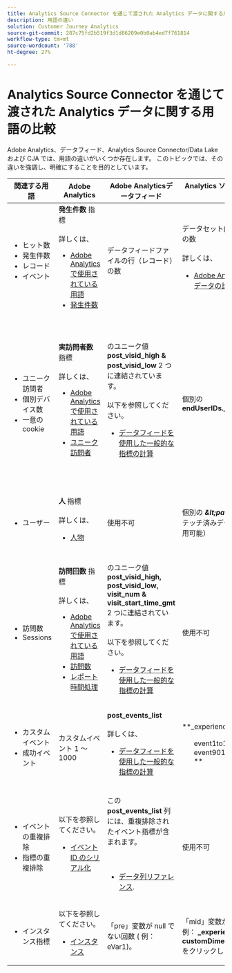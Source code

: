 ```yaml
---
title: Analytics Source Connector を通じて渡された Analytics データに関する用語の比較
description: 用語の違い
solution: Customer Journey Analytics
source-git-commit: 287c75fd2b519f3d1d86209e0b0ab4ed7f761814
workflow-type: tm+mt
source-wordcount: '788'
ht-degree: 27%

---
```



# Analytics Source Connector を通じて渡された Analytics データに関する用語の比較

Adobe Analytics、データフィード、Analytics Source Connector/Data Lake および CJA では、用語の違いがいくつか存在します。 このトピックでは、その違いを強調し、明確にすることを目的としています。

| 関連する用語 | Adobe Analytics | Adobe Analyticsデータフィード | Analytics ソースコネクタ/データレイク | CJA | メモ |
|---|---|---|---|---|---|
| <ul><li>ヒット数</li><li>発生件数</li><li>レコード</li><li>イベント</li></ul> | **発生件数** 指標<br><br>詳しくは、<ul><li>[Adobe Analytics で使用されている用語](https://experienceleague.adobe.com/docs/analytics/technotes/terms.html?lang=ja)</li><li>[発生件数](https://experienceleague.adobe.com/docs/analytics/components/metrics/occurrences.html?lang=ja)</li></ul> | データフィードファイルの行（レコード）の数 | データセット内の行（レコード）の数<br><br>詳しくは、<ul><li>[Adobe Analytics データと CJA データの比較](https://experienceleague.adobe.com/docs/analytics-platform/using/troubleshooting/compare.html?lang=en)</li></ul> | **イベント** 指標 | <ul><li>「ヒット」と「発生」はAdobe Analyticsで同義語です。</li><li>詳しくは、 _カスタムイベント_ 下</li><li>特定のデータは、Analytics ソースコネクタを介して AEP に渡される際にフィルタリングされます。 詳しくは、 [Adobe Analyticsデータと CJA データの比較](https://experienceleague.adobe.com/docs/analytics-platform/using/troubleshooting/compare.html?lang=en) |
| <ul><li>ユニーク訪問者</li><li>個別デバイス数</li><li>一意の cookie</li></ul> | **実訪問者数** 指標<br><br>詳しくは、<ul><li>[Adobe Analytics で使用されている用語](https://experienceleague.adobe.com/docs/analytics/technotes/terms.html?lang=en)</li><li>[ユニーク訪問者](https://experienceleague.adobe.com/docs/analytics/components/metrics/unique-visitors.html?lang=ja)</li></ul> | のユニーク値 **post\_visid\_high &amp; post\_visid\_low** 2 つに連結されています。<br><br>以下を参照してください。<ul><li>[データフィードを使用した一般的な指標の計算](https://experienceleague.adobe.com/docs/analytics/export/analytics-data-feed/data-feed-contents/datafeeds-calculate.html?lang=en)</li></ul> | 個別の **endUserIDs.\_experience.aaid.id** | **人** 指標、 **endUserIDs.\_experience.aaid.id** はユーザー ID として選択されます。 | <ul><li>Adobe Analyticsの「訪問者」は、通常、cookie などの「デバイス識別子」に関連付けられます。 AAID は、ECID ではなく、Adobe Analyticsの主なデバイス識別子です。 関連トピック [AAID、ECID、AACUSTOMID および Analytics ソースコネクタ](https://experienceleague.adobe.com/docs/analytics-platform/using/cja-overview/compare-aa-cja/aaid-ecid-adc.html?lang=en).</li><li>「訪問者」は、CJA の標準の指標ではありません。 しかしもしあなたが **endUserIDs.\_experience.aaid.id** 人 ID としての CJA の人物指標は、Adobe Analyticsの実訪問者数とほぼ同じ役割を果たします。</li></ul> |
| <ul><li>ユーザー</li></ul> | **人** 指標<br><br> 詳しくは、<ul><li>[人物](https://experienceleague.adobe.com/docs/analytics/components/metrics/people.html?lang=ja)</li></ul> | 使用不可 | 個別の **_\&lt;path>_.stitchedId**（ステッチ済みデータセットでのみ使用可能） | **人物指標** | <ul><li>CJA の人物指標は、個人 ID の個別のカウントです。 CJA 接続でユーザー ID として選択した内容に応じて、人物指標は異なる意味を持つ場合があります。</ul></li> |
| <ul><li>訪問数</li><li>Sessions</li></ul> | **訪問回数** 指標<br><br>詳しくは、<ul><li>[Adobe Analytics で使用されている用語](https://experienceleague.adobe.com/docs/analytics/technotes/terms.html?lang=en)</li><li>[訪問数](https://experienceleague.adobe.com/docs/analytics/components/metrics/visits.html?lang=ja)</li><li>[レポート時間処理](https://experienceleague.adobe.com/docs/analytics/components/virtual-report-suites/vrs-report-time-processing.html?lang=ja)</ul></li> | のユニーク値 **post\_visid\_high, post\_visid\_low, visit\_num &amp; visit\_start\_time\_gmt** 2 つに連結されています。<br><br>以下を参照してください。<ul><li>[データフィードを使用した一般的な指標の計算](https://experienceleague.adobe.com/docs/analytics/export/analytics-data-feed/data-feed-contents/datafeeds-calculate.html?lang=en)</li></ul> | 使用不可 | **セッション** 指標 | <ul><li>Adobe Analytics仮想レポートスイートと CJA データビューでのレポート時間処理を使用すると、訪問（セッション）の概念を設定できます。 その結果、適用される定義に応じて、環境間で訪問（セッション）の数が異なる場合があります。 関連トピック [Adobe Analyticsと CJA のレポート機能間でのデータ処理の比較](https://experienceleague.adobe.com/docs/analytics-platform/using/cja-overview/compare-aa-cja/data-processing-comparisons.html?lang=en) および [仮想レポートスイート、データビュー、AEP サンドボックスおよび Analytics ソースコネクタ](https://experienceleague.adobe.com/docs/analytics-platform/using/cja-overview/compare-aa-cja/vrs-dataview-sandbox-adc.html?lang=en). |
| <ul><li>カスタムイベント</li><li>成功イベント</li></ul> | カスタムイベント 1 ～ 1000 | **post\_events\_list**<br><br>&#x200B;詳しくは、<ul><li>[データフィードを使用した一般的な指標の計算](https://experienceleague.adobe.com/docs/analytics/export/analytics-data-feed/data-feed-contents/datafeeds-calculate.html?lang=en) | **\_experience.analytics.<ul>event1to100.event1 **経由<br>** event901to1000.event1000 **</ul> | **\_experience.analytics.<ul>event1to100.event1 **経由<br>** event901to1000.event1000 **</ul> | <ul><li>Adobe Analyticsの「イベント」は [成功イベント](https://experienceleague.adobe.com/docs/analytics/components/metrics/custom-events.html?lang=ja) （カスタムイベント） Adobe Analyticsイメージリクエスト（データ収集サーバー呼び出し）で設定されているもの。</ul> |
| <ul><li>イベントの重複排除</li><li>指標の重複排除</ul></li> | 以下を参照してください。<ul><li>[イベント ID のシリアル化](https://experienceleague.adobe.com/docs/analytics/implementation/vars/page-vars/events/event-serialization.html?lang=en)</li></ul> | この **post_events_list** 列には、重複排除されたイベント指標が含まれます。<br><br>  <ul><li>[データ列リファレンス](https://experienceleague.adobe.com/docs/analytics/export/analytics-data-feed/data-feed-contents/datafeeds-reference.html?lang=en). </ul></li> | 使用不可 | 以下を参照してください。<ul><li>[指標の重複排除 コンポーネントの設定](https://experienceleague.adobe.com/docs/analytics-platform/using/cja-dataviews/component-settings/metric-deduplication.html?lang=ja) | <ul><li>Adobe Analyticsでのイベント/指標の重複除外は、CJA とは少し異なります。 Adobe Analyticsでは、データの処理時に重複排除がおこなわれます。 CJA では、重複排除はレポートの実行時に実行され、より柔軟に実行できます。 重複除外された指標は、Adobe Analyticsと CJA では少し異なる場合があります。</li></ul> |
| <ul><li>インスタンス指標</li></ul> | 以下を参照してください。<ul><li>[インスタンス](https://experienceleague.adobe.com/docs/analytics/components/metrics/instances.html?lang=en) | 「pre」変数が null でない回数 ( 例：eVar1)。 | 「mid」変数が null でない回数 ( 例： **\_experience.analytics.<br>customDimensions.eVars.data1**) をクリックします。 | **インスタンス** 指標 | <ul><li>インスタンスは、通常、変数が設定された回数を判断する手段として、prop 列とeVar列に関連付けられています。 |